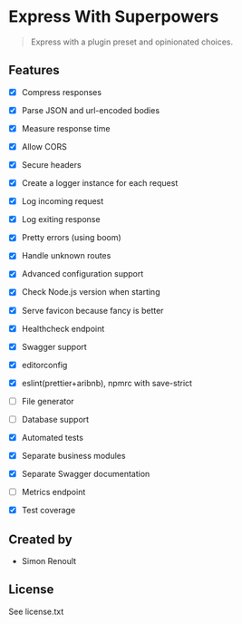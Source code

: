 Express With Superpowers
===

> Express with a plugin preset and opinionated choices.


Features
---

- [X] Compress responses
- [X] Parse JSON and url-encoded bodies
- [X] Measure response time
- [X] Allow CORS
- [X] Secure headers
- [X] Create a logger instance for each request
- [X] Log incoming request
- [X] Log exiting response
- [X] Pretty errors (using boom)
- [X] Handle unknown routes
- [X] Advanced configuration support
- [X] Check Node.js version when starting
- [X] Serve favicon because fancy is better
- [X] Healthcheck endpoint
- [X] Swagger support
- [X] editorconfig
- [X] eslint(prettier+aribnb), npmrc with save-strict
- [ ] File generator
- [ ] Database support
- [X] Automated tests
- [X] Separate business modules
- [X] Separate Swagger documentation
- [ ] Metrics endpoint
- [X] Test coverage


Created by
---

- Simon Renoult


License
---

See license.txt
